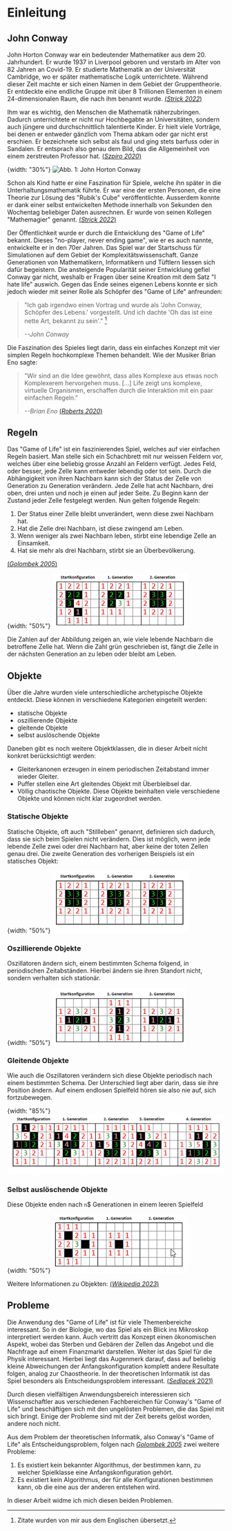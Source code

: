 # Einleitung

## John Conway
John Horton Conway war ein bedeutender Mathematiker aus dem 20. Jahrhundert. Er wurde 1937 in Liverpool geboren und verstarb im Alter von 82 Jahren an Covid-19. Er studierte Mathematik an der Universität Cambridge, wo er später mathematische Logik unterrichtete. Während dieser Zeit machte er sich einen Namen in dem Gebiet der Gruppentheorie. Er entdeckte eine endliche Gruppe mit über 8 Trillionen Elementen in einem 24-dimensionalen Raum, die nach ihm benannt wurde. [(*Strick 2022*)](#Strick)

Ihm war es wichtig, den Menschen die Mathematik näherzubringen. Dadurch unterrichtete er nicht nur Hochbegabte an Universitäten, sondern auch jüngere und durchschnittlich talentierte Kinder. Er hielt viele Vorträge, bei denen er entweder gänzlich vom Thema abkam oder gar nicht erst erschien. Er bezeichnete sich selbst als faul und ging stets barfuss oder in Sandalen. Er entsprach also genau dem Bild, das die Allgemeinheit von einem zerstreuten Professor hat. [(*Szpiro 2020*)](#Szpiro)

{width: "30%"}
![Abb. 1: John Horton Conway](conway.png) 


Schon als Kind hatte er eine Faszination für Spiele, welche ihn später in die Unterhaltungsmathematik führte. Er war eine der ersten Personen, die eine Theorie zur Lösung des "Rubik's Cube" veröffentlichte. Ausserdem konnte er dank einer selbst entwickelten Methode innerhalb von Sekunden den Wochentag beliebiger Daten ausrechnen. Er wurde von seinen Kollegen "Mathemagier" genannt. [(*Strick 2022*)](#Strick)

Der Öffentlichkeit wurde er durch die Entwicklung des "Game of Life" bekannt. Dieses "no-player, never ending game", wie er es auch nannte, entwickelte er in den 70er Jahren. Das Spiel war der Startschuss für Simulationen auf dem Gebiet der Komplexitätswissenschaft. Ganze Generationen von Mathematikern, Informatikern und Tüftlern liessen sich dafür begeistern. Die ansteigende Popularität seiner Entwicklung gefiel Conway gar nicht, weshalb er Fragen über seine Kreation mit dem Satz "I hate life" auswich. Gegen das Ende seines eigenen Lebens konnte er sich jedoch wieder mit seiner Rolle als Schöpfer des "Game of Life" anfreunden: 

> "Ich gab irgendwo einen Vortrag und wurde als 'John Conway, Schöpfer des Lebens.' vorgestellt. Und ich dachte 'Oh das ist eine nette Art, bekannt zu sein'." [^footnote-1]
> 
> *--John Conway*

Die Faszination des Spieles liegt darin, dass ein einfaches Konzept mit vier simplen Regeln hochkomplexe Themen behandelt. Wie der Musiker Brian Eno sagte:

> "Wir sind an die Idee gewöhnt, dass alles Komplexe aus etwas noch Komplexerem hervorgehen muss. […] Life zeigt uns komplexe, virtuelle Organismen, erschaffen durch die Interaktion mit ein paar einfachen Regeln."
>
> *--Brian Eno* [(*Roberts 2020*)](#Roberts)

[^footnote-1]: Zitate wurden von mir aus dem Englischen übersetzt.

## Regeln

Das "Game of Life" ist ein faszinierendes Spiel, welches auf vier einfachen Regeln basiert. Man stelle sich ein Schachbrett mit nur weissen Feldern vor, welches über eine beliebig grosse Anzahl an Feldern verfügt. Jedes Feld, oder besser, jede Zelle kann entweder lebendig oder tot sein. Durch die Abhängigkeit von ihren Nachbarn kann sich der Status der Zelle von Generation zu Generation verändern. Jede Zelle hat acht Nachbarn, drei oben, drei unten und noch je einen auf jeder Seite. Zu Beginn kann der Zustand jeder Zelle festgelegt werden. Nun gelten folgende Regeln:

1.	Der Status einer Zelle bleibt unverändert, wenn diese zwei Nachbarn hat.
2.	Hat die Zelle drei Nachbarn, ist diese zwingend am Leben.
3.	Wenn weniger als zwei Nachbarn leben, stirbt eine lebendige Zelle an Einsamkeit.
4.	Hat sie mehr als drei Nachbarn, stirbt sie an Überbevölkerung.

[(*Golombek 2005*)](#Golombek)

{width: "50%"}
![Abb. 2: Lebensentwicklung](Lebensentwicklung.png)  

Die Zahlen auf der Abbildung zeigen an, wie viele lebende Nachbarn die betroffene Zelle hat. Wenn die Zahl grün geschrieben ist, fängt die Zelle in der nächsten Generation an zu leben oder bleibt am Leben.

## Objekte   

Über die Jahre wurden viele unterschiedliche archetypische Objekte entdeckt. Diese können in verschiedene Kategorien eingeteilt werden:

- statische Objekte
- oszillierende Objekte
- gleitende Objekte
- selbst auslöschende Objekte


Daneben gibt es noch weitere Objektklassen, die in dieser Arbeit nicht konkret berücksichtigt werden:

- Gleiterkanonen erzeugen in einem periodischen Zeitabstand immer wieder Gleiter.
- Puffer stellen eine Art gleitendes Objekt mit Überbleibsel dar.
- Völlig chaotische Objekte. Diese Objekte beinhalten viele verschiedene Objekte und können nicht klar zugeordnet werden.


### Statische Objekte

Statische Objekte, oft auch "Stillleben" genannt, definieren sich dadurch, dass sie sich beim Spielen nicht verändern. Dies ist möglich, wenn jede lebende Zelle zwei oder drei Nachbarn hat, aber keine der toten Zellen genau drei.
Die zweite Generation des vorherigen Beispiels ist ein statisches Objekt:


{width: "50%"}
![Abb. 3: Statisches Objekt](stable_gb.png)  


### Oszillierende Objekte

Oszillatoren ändern sich, einem bestimmten Schema folgend, in periodischen Zeitabständen. Hierbei ändern sie ihren Standort nicht, sondern verhalten sich stationär.



{width: "50%"}
![Abb. 4: Oszillierendes Objekt mit einer Periodizität von 2](oscillator_gb.png)  

### Gleitende Objekte

Wie auch die Oszillatoren verändern sich diese Objekte periodisch nach einem bestimmten Schema. Der Unterschied liegt aber darin, dass sie ihre Position ändern. Auf einem endlosen Spielfeld hören sie also nie auf, sich fortzubewegen.



{width: "85%"}
![Abb. 5: Gleitendes Objekt mit einer Periodizität von 4](Gleiter_gb.png)  


### Selbst auslöschende Objekte

Diese Objekte enden nach `n`$ Generationen in einem leeren Spielfeld


{width: "50%"}
![Abb. 6: Selbst auslöschendes Objekt](erased_gb.png)      

Weitere Informationen zu Objekten: [(*Wikipedia 2023*)](#Wikipedia)

## Probleme

Die Anwendung des "Game of Life" ist für viele Themenbereiche interessant. So in der Biologie, wo das Spiel als ein Blick ins Mikroskop interpretiert werden kann. Auch vertritt das Konzept einen ökonomischen Aspekt, wobei das Sterben und Gebären der Zellen das Angebot und die Nachfrage auf einem Finanzmarkt darstellen. Weiter ist das Spiel für die Physik interessant. Hierbei liegt das Augenmerk darauf, dass auf beliebig kleine Abweichungen der Anfangskonfiguration komplett andere Resultate folgen, analog zur Chaostheorie. In der theoretischen Informatik ist das Spiel besonders als Entscheidungsproblem interessant. [(*Sedlacek* 2021)](#Sedlacek)

Durch diesen vielfältigen Anwendungsbereich interessieren sich Wissenschaftler aus verschiedenen Fachbereichen für Conway's "Game of Life" und beschäftigen sich mit den ungelösten Problemen, die das Spiel mit sich bringt. Einige der Probleme sind mit der Zeit bereits gelöst worden, andere noch nicht. 

Aus dem Problem der theoretischen Informatik, also Conway's "Game of Life" als Entscheidungsproblem, folgen nach [*Golombek 2005*](#Golombek) zwei weitere Probleme:

1. Es existiert kein bekannter Algorithmus, der bestimmen kann, zu welcher Spielklasse eine Anfangskonfiguration gehört. 
2. Es existiert kein Algorithmus, der für alle Konfigurationen bestimmen kann, ob die eine aus der anderen entstehen wird.

In dieser Arbeit widme ich mich diesen beiden Problemen.





